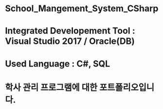 # School_Mangement_System_CSharp

# Integrated Developement Tool : Visual Studio 2017 / Oracle(DB)
# Used Language : C#, SQL

# 학사 관리 프로그램에 대한 포트폴리오입니다.
